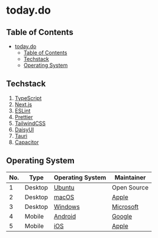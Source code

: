 # today.do

## Table of Contents

- [today.do](#todaydo)
  - [Table of Contents](#table-of-contents)
  - [Techstack](#techstack)
  - [Operating System](#operating-system)

## Techstack

1. [TypeScript](https://www.typescriptlang.org/)
2. [Next.js](https://nextjs.org/)
3. [ESLint](https://eslint.org/)
4. [Prettier](https://prettier.io/)
5. [TailwindCSS](https://tailwindcss.com/)
6. [DaisyUI](https://daisyui.com/)
7. [Tauri](https://v2.tauri.app/)
8. [Capacitor](https://capacitorjs.com/)

## Operating System

| No. | Type    | Operating System             | Maintainer             |
| --- | ------- | ---------------------------- | ---------------------- |
| 1   | Desktop | [Ubuntu][ubuntu]             | Open Source            |
| 2   | Desktop | [macOS][apple-macos]         | [Apple][apple]         |
| 3   | Desktop | [Windows][microsoft-windows] | [Microsoft][microsoft] |
| 4   | Mobile  | [Android][android]           | [Google][google]       |
| 5   | Mobile  | [iOS][apple-ios]             | [Apple][apple]         |

[android]: https://www.android.com/
[apple]: https://www.apple.com
[apple-ios]: https://www.apple.com/os/ios/
[apple-macos]: https://www.apple.com/os/macos/
[google]: https://www.google.com/
[ubuntu]: https://ubuntu.com/
[microsoft]: https://www.microsoft.com/
[microsoft-windows]: https://www.microsoft.com/en-us/windows/
